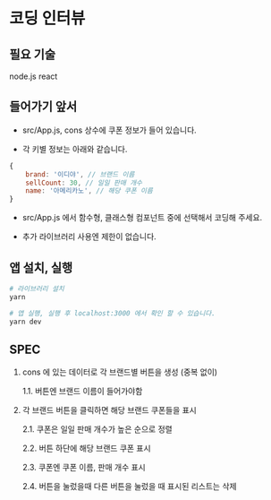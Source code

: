 # 코딩 인터뷰

## 필요 기술

node.js react

## 들어가기 앞서

- src/App.js, cons 상수에 쿠폰 정보가 들어 있습니다.

- 각 키별 정보는 아래와 같습니다.

```javascript
{
    brand: '이디야', // 브랜드 이름
    sellCount: 30, // 일일 판매 개수
    name: '아메리카노', // 해당 쿠폰 이름
}
```

- src/App.js 에서 함수형, 클래스형 컴포넌트 중에 선택해서 코딩해 주세요.

- 추가 라이브러리 사용엔 제한이 없습니다.

## 앱 설치, 실행

```sh
# 라이브러리 설치
yarn

# 앱 실행, 실행 후 localhost:3000 에서 확인 할 수 있습니다.
yarn dev
```

## SPEC

1. cons 에 있는 데이터로 각 브랜드별 버튼을 생성 (중복 없이)

   1.1. 버튼엔 브랜드 이름이 들어가야함

2. 각 브랜드 버튼을 클릭하면 해당 브랜드 쿠폰들을 표시

   2.1. 쿠폰은 일일 판매 개수가 높은 순으로 정렬

   2.2. 버튼 하단에 해당 브랜드 쿠폰 표시

   2.3. 쿠폰엔 쿠폰 이름, 판매 개수 표시

   2.4. 버튼을 눌렀을때 다른 버튼을 눌렀을 때 표시된 리스트는 삭제
